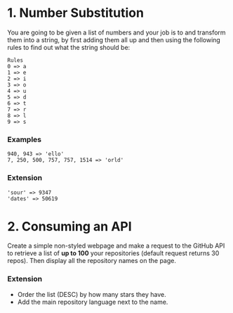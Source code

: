 # 1. Number Substitution

You are going to be given a list of numbers and your job is to and transform them into a string, by first adding them all up and then using the following rules to find out what the string should be:
```
Rules
0 => a
1 => e
2 => i
3 => o
4 => u
5 => d
6 => t
7 => r
8 => l
9 => s
```
### Examples

```
940, 943 => 'ello'
7, 250, 500, 757, 757, 1514 => 'orld'
```
### Extension
```
'sour' => 9347
'dates' => 50619
```
# 2. Consuming an API

Create a simple non-styled webpage and make a request to the GitHub API to retrieve a list of **up to 100** your repositories (default request returns 30 repos). Then display all the repository names on the page.

### Extension

- Order the list (DESC) by how many stars they have.
- Add the main repository language next to the name.
